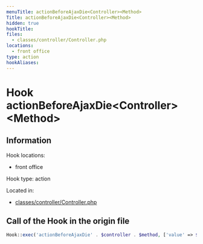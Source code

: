 ```yaml
---
menuTitle: actionBeforeAjaxDie<Controller><Method>
Title: actionBeforeAjaxDie<Controller><Method>
hidden: true
hookTitle: 
files:
  - classes/controller/Controller.php
locations:
  - front office
type: action
hookAliases:
---
```


# Hook actionBeforeAjaxDie&lt;Controller>&lt;Method>

## Information

Hook locations: 
  - front office

Hook type: action

Located in: 
  - [classes/controller/Controller.php](https://github.com/PrestaShop/PrestaShop/blob/8.0.x/classes/controller/Controller.php)

## Call of the Hook in the origin file

```php
Hook::exec('actionBeforeAjaxDie' . $controller . $method, ['value' => $value])
```